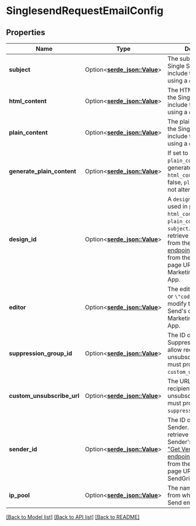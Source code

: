 # SinglesendRequestEmailConfig

## Properties

Name | Type | Description | Notes
------------ | ------------- | ------------- | -------------
**subject** | Option<[**serde_json::Value**](.md)> | The subject line of the Single Send. Do not include this field when using a `design_id`. | [optional]
**html_content** | Option<[**serde_json::Value**](.md)> | The HTML content of the Single Send. Do not include this field when using a `design_id`. | [optional]
**plain_content** | Option<[**serde_json::Value**](.md)> | The plain text content of the Single Send. Do not include this field when using a `design_id`. | [optional]
**generate_plain_content** | Option<[**serde_json::Value**](.md)> | If set to `true`, `plain_content` is always generated from `html_content`. If set to false, `plain_content` is not altered. | [optional][default to true]
**design_id** | Option<[**serde_json::Value**](.md)> | A `design_id` can be used in place of `html_content`, `plain_content`, and/or `subject`. You can retrieve a design's ID from the [\"List Designs\" endpoint](https://sendgrid.api-docs.io/v3.0/designs-api/list-designs) or by pulling it from the design's detail page URL in the Marketing Campaigns App. | [optional]
**editor** | Option<[**serde_json::Value**](serde_json::Value.md)> | The editor — `\"design\"` or `\"code\"` — used to modify the Single Send's design in the Marketing Campaigns App. | [optional][default to Code]
**suppression_group_id** | Option<[**serde_json::Value**](.md)> | The ID of the Suppression Group to allow recipients to unsubscribe — you must provide this or the `custom_unsubscribe_url`. | [optional]
**custom_unsubscribe_url** | Option<[**serde_json::Value**](.md)> | The URL allowing recipients to unsubscribe — you must provide this or the `suppression_group_id`. | [optional]
**sender_id** | Option<[**serde_json::Value**](.md)> | The ID of the verified Sender. You can retrieve a verified Sender's ID from the [\"Get Verified Senders\" endpoint](https://sendgrid.api-docs.io/v3.0/sender-verification/get-verified-senders) or by pulling it from the Sender's detail page URL in the SendGrid App. | [optional]
**ip_pool** | Option<[**serde_json::Value**](.md)> | The name of the IP Pool from which the Single Send emails are sent. | [optional]

[[Back to Model list]](../README.md#documentation-for-models) [[Back to API list]](../README.md#documentation-for-api-endpoints) [[Back to README]](../README.md)



